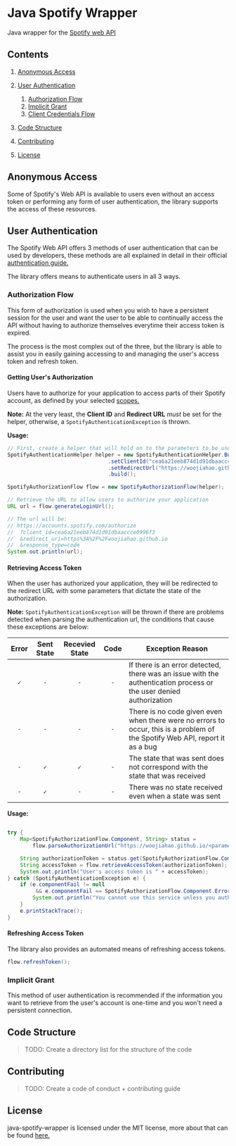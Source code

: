 # Java Spotify Wrapper
Java wrapper for the [Spotify web API](https://developer.spotify.com/documentation/web-api/)

## Contents

1. [Anonymous Access](https://github.com/woojiahao/java-spotify-wrapper#anonymous-access)
2. [User Authentication](https://github.com/woojiahao/java-spotify-wrapper#user-authentication)
  
    1. [Authorization Flow](https://github.com/woojiahao/java-spotify-wrapper#authorization-flow)
    2. [Implicit Grant](https://github.com/woojiahao/java-spotify-wrapper#implicit-grant)
    3. [Client Credentials Flow](https://github.com/woojiahao/java-spotify-wrapper#client-credentials-flow)

3. [Code Structure](https://github.com/woojiahao/java-spotify-wrapper#code-structure)
4. [Contributing](https://github.com/woojiahao/java-spotify-wrapper#contributing)
5. [License](https://github.com/woojiahao/java-spotify-wrapper#license)

## Anonymous Access
Some of Spotify's Web API is available to users even without an access token or performing any form of user authentication,
the library supports the access of these resources.

## User Authentication
The Spotify Web API offers 3 methods of user authentication that can be used by developers, these methods are all explained
in detail in their official [authentication guide.](https://developer.spotify.com/documentation/general/guides/authorization-guide/)

The library offers means to authenticate users in all 3 ways. 

### Authorization Flow
This form of authorization is used when you wish to have a persistent session for the user and want the user to be 
able to continually access the API without having to authorize themselves everytime their access token is expired.

The process is the most complex out of the three, but the library is able to assist you in easily gaining accessing to and
managing the user's access token and refresh token.

#### Getting User's Authorization
Users have to authorize for your application to access parts of their Spotify account, as defined by your selected 
[scopes.](https://developer.spotify.com/documentation/general/guides/scopes/)

**Note:** At the very least, the **Client ID** and **Redirect URL** *must* be set for the helper, otherwise, a 
`SpotifyAuthenticationException` is thrown.

**Usage:**
```java
// First, create a helper that will hold on to the parameters to be used
SpotifyAuthenticationHelper helper = new SpotifyAuthenticationHelper.Builder()
								.setClientId("cea6a21eeb874d1d91dbaaccce0996f3")
								.setRedirectUrl("https://woojiahao.github.io")
								.build();

SpotifyAuthorizationFlow flow = new SpotifyAuthorizationFlow(helper);

// Retrieve the URL to allow users to authorize your application
URL url = flow.generateLoginUrl();

// The url will be:
// https://accounts.spotify.com/authorize
//  ?client_id=cea6a21eeb874d1d91dbaaccce0996f3
//  &redirect_uri=https%3A%2F%2Fwoojiahao.github.io
//  &response_type=code
System.out.println(url);
```

#### Retrieving Access Token
When the user has authorized your application, they will be redirected to the redirect URL with some parameters that 
dictate the state of the authorization.

**Note:** `SpotifyAuthenticationException` will be thrown if there are problems detected when parsing the authentication
url, the conditions that cause these exceptions are below:

|Error|Sent State|Recevied State|Code|Exception Reason|
|:---:|:---:|:---:|:---:|---|
|`✓`|`-`|`-`|`-`|If there is an error detected, there was an issue with the authentication process or the user denied authorization|
|`-`|`-`|`-`|`-`|There is no code given even when there were no errors to occur, this is a problem of the Spotify Web API, report it as a bug|
|`-`|`✓`|`✓`|`-`|The state that was sent does not correspond with the state that was received|
|`-`|`✓`|`-`|`-`|There was no state received even when a state was sent|

**Usage:**

```java

try {
	Map<SpotifyAuthorizationFlow.Component, String> status = 
		flow.parseAuthorizationUrl("https://woojiahao.github.io/<parameters>");

	String authorizationToken = status.get(SpotifyAuthorizationFlow.Component.Code);
	String accessToken = flow.retrieveAccessToken(authorizationToken);
	System.out.println("User's access token is " + accessToken);
} catch (SpotifyAuthenticationException e) {
	if (e.componentFail != null 
		 && e.componentFail == SpotifyAuthorizationFlow.Component.Error) {
		System.out.println("You cannot use this service unless you authorize the login");
	}
	e.printStackTrace();
}
```

#### Refreshing Access Token
The library also provides an automated means of refreshing access tokens.

```java
flow.refreshToken();
```

### Implicit Grant
This method of user authentication is recommended if the information you want to retrieve from the user's account is 
one-time and you won't need a persistent connection.

## Code Structure
> TODO: Create a directory list for the structure of the code

## Contributing
> TODO: Create a code of conduct + contributing guide

## License
java-spotify-wrapper is licensed under the MIT license, more about that can be found [here.](https://opensource.org/licenses/MIT)